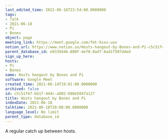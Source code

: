 ```yaml
---
last_edited_time: 2021-06-16T23:54:00.0000000
tags:
- Talk
- 2021-06-18
- Pi
- Bones
object: page
meeting_link: https://meet.google.com/fmt-ksxu-uuv
notion_url: https://www.notion.so/Hosts-hangout-by-Bones-and-Pi-c5c51f47bb17444ca802688e5847a127
parent_database_id: e9339446-880f-4ef0-8ad7-8ad1f507dded
sign_up_here: 
hosts:
- Pi
- Bones
name: Hosts hangout by Bones and Pi
software: Google Meet
created_time: 2021-06-14T19:01:00.0000000
archived: false
id: c5c51f47-bb17-444c-a802-688e5847a127
title: Hosts hangout by Bones and Pi
indexDate: 2021-06-18
talktime: 2021-06-18T20:00:00.0000000
language_level: No limit
parent_type: database_id
---
```


A regular catch up between hosts.


